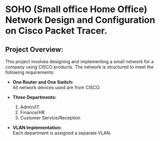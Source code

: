 # SOHO (Small office Home Office) Network Design and Configuration on Cisco Packet Tracer.


## Project Overview:
This project involves designing and implementing a small network for a company using CISCO products. The network is structured to meet the following requirements:

* **One Router and One Switch:** <br/>    All  network devices used are from CISCO.

* **Three Departments:**
  1. Admin/IT
  2. Finance/HR
  3. Customer Service/Reception

*	**VLAN Implementation:** <br/>    Each department is assigned a separate VLAN.
